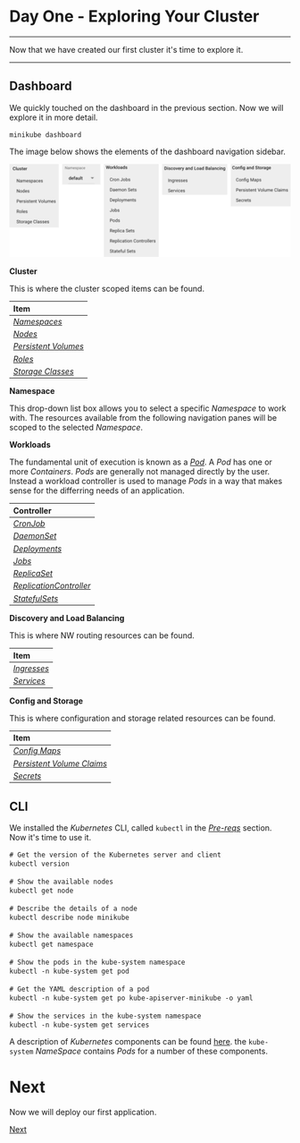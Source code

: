 # Day One - Exploring Your Cluster

---

Now that we have created our first cluster it's time to explore it.

---


## Dashboard

We quickly touched on the dashboard in the previous section.  Now we will explore it in more detail.

```console
minikube dashboard
```

The image below shows the elements of the dashboard navigation sidebar.

<img src="images/dashboard.png" width="878px" />

**Cluster**

This is where the cluster scoped items can be found.

| Item          |
|:--------------|
| [_Namespaces_](https://kubernetes.io/docs/concepts/overview/working-with-objects/namespaces/) |
| [_Nodes_](https://kubernetes.io/docs/concepts/architecture/nodes/) |
| [_Persistent Volumes_](https://kubernetes.io/docs/concepts/storage/persistent-volumes/) |
| [_Roles_](https://kubernetes.io/blog/2017/04/rbac-support-in-kubernetes/) |
| [_Storage Classes_](https://kubernetes.io/docs/concepts/storage/storage-classes/) |

**Namespace**

This drop-down list box allows you to select a specific _Namespace_ to work with.  The resources available from the following navigation panes will be scoped to the selected _Namespace_.

**Workloads**

The fundamental unit of execution is known as a [_Pod_](https://kubernetes.io/docs/concepts/workloads/pods/pod-overview/).  A _Pod_ has one or more _Containers_.  _Pods_ are generally not managed directly by the user.  Instead a workload controller is used to manage _Pods_ in a way that makes sense for the differring needs of an application.

| Controller       | 
|:-----------------|
| [_CronJob_](https://kubernetes.io/docs/concepts/workloads/controllers/cron-jobs/) |
| [_DaemonSet_](https://kubernetes.io/docs/concepts/workloads/controllers/daemonset/) |
| [_Deployments_](https://kubernetes.io/docs/concepts/workloads/controllers/deployment/) |
| [_Jobs_](https://kubernetes.io/docs/concepts/workloads/controllers/jobs-run-to-completion/) |
| [_ReplicaSet_](https://kubernetes.io/docs/concepts/workloads/controllers/replicaset/) |
| [_ReplicationController_](https://kubernetes.io/docs/concepts/workloads/controllers/replicationcontroller/) |
| [_StatefulSets_](https://kubernetes.io/docs/concepts/workloads/controllers/statefulset/) |

**Discovery and Load Balancing**

This is where NW routing resources can be found.

| Item             |
|:-----------------|
| [_Ingresses_](https://kubernetes.io/docs/concepts/services-networking/ingress/) |
| [_Services_](https://kubernetes.io/docs/concepts/services-networking/service/) |

**Config and Storage**

This is where configuration and storage related resources can be found.

| Item             |
|:-----------------|
| [_Config Maps_](https://kubernetes.io/docs/tasks/configure-pod-container/configure-pod-configmap/) |
| [_Persistent Volume Claims_](https://kubernetes.io/docs/concepts/storage/persistent-volumes/) |
| [_Secrets_](https://kubernetes.io/docs/concepts/configuration/secret/) |


## CLI

We installed the _Kubernetes_ CLI, called `kubectl` in the [_Pre-reqs_](01-02.md) section.  Now it's time to use it.

```console
# Get the version of the Kubernetes server and client
kubectl version

# Show the available nodes
kubectl get node

# Describe the details of a node
kubectl describe node minikube

# Show the available namespaces
kubectl get namespace

# Show the pods in the kube-system namespace
kubectl -n kube-system get pod

# Get the YAML description of a pod
kubectl -n kube-system get po kube-apiserver-minikube -o yaml

# Show the services in the kube-system namespace
kubectl -n kube-system get services
```

A description of _Kubernetes_ components can be found [here](https://kubernetes.io/docs/concepts/overview/components/).  the `kube-system` _NameSpace_ contains _Pods_ for a number of these components.


# Next

Now we will deploy our first application.

[Next](01-05.md)